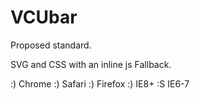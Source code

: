 # VCUbar

Proposed standard.

SVG and CSS with an inline js Fallback.

:) Chrome
:) Safari
:) Firefox
:) IE8+
:S IE6-7
